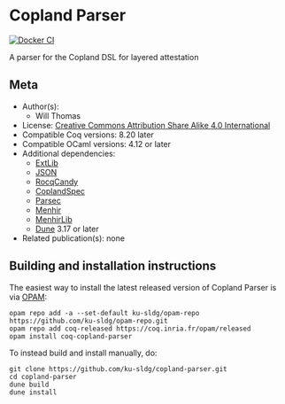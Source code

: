 <!---
This file was generated from `meta.yml`, please do not edit manually.
Follow the instructions on https://github.com/coq-community/templates to regenerate.
--->
# Copland Parser

[![Docker CI][docker-action-shield]][docker-action-link]

[docker-action-shield]: https://github.com/ku-sldg/copland-parser/actions/workflows/docker-action.yml/badge.svg?branch=main
[docker-action-link]: https://github.com/ku-sldg/copland-parser/actions/workflows/docker-action.yml




A parser for the Copland DSL for layered attestation

## Meta

- Author(s):
  - Will Thomas
- License: [Creative Commons Attribution Share Alike 4.0 International](LICENSE)
- Compatible Coq versions: 8.20 later
- Compatible OCaml versions: 4.12 or later
- Additional dependencies:
  - [ExtLib](https://github.com/coq-community/coq-ext-lib)
  - [JSON](https://github.com/liyishuai/coq-json)
  - [RocqCandy](https://github.com/ku-sldg/rocq-candy)
  - [CoplandSpec](https://github.com/ku-sldg/copland-spec)
  - [Parsec](https://github.com/liyishuai/coq-parsec)
  - [Menhir](http://gallium.inria.fr/~fpottier/menhir/)
  - [MenhirLib](https://gitlab.inria.fr/fpottier/menhir/-/tree/master/coq-menhirlib/)
  - [Dune](https://dune.build) 3.17 or later
- Related publication(s): none

## Building and installation instructions

The easiest way to install the latest released version of Copland Parser
is via [OPAM](https://opam.ocaml.org/doc/Install.html):

```shell
opam repo add -a --set-default ku-sldg/opam-repo https://github.com/ku-sldg/opam-repo.git
opam repo add coq-released https://coq.inria.fr/opam/released
opam install coq-copland-parser
```

To instead build and install manually, do:

``` shell
git clone https://github.com/ku-sldg/copland-parser.git
cd copland-parser
dune build
dune install
```



